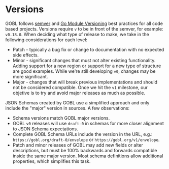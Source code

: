 # Versions

GOBL follows [semver](https://semver.org) and [Go Module Versioning](https://go.dev/doc/modules/version-numbers) best practices for all code based projects. Versions require `v` to be in front of the semver, for example: `v0.18.0`. When deciding what type of release to make, we take in the following considerations for each level:

* Patch - typically a bug fix or change to documentation with no expected side effects.
* Minor - significant changes that must not alter existing functionality. Adding support for a new region or support for a new type of structure are good examples. While we're still developing `v0`,  changes may be more significant.
* Major - changes that will break previous implementations and should not be considered compatible. Once we hit the `v1` milestone, our objetive is to try and avoid major releases as much as possible.

JSON Schemas created by GOBL use a simplified approach and only include the "major" version in sources. A few observations:

* Schema versions match GOBL major versions.
* GOBL `v0` releases will use `draft-0` in schemas for more closer alignment to JSON Schema expectations.
* Complete GOBL Schema URLs include the version in the URL, e.g.: `https://gobl.org/draft-0/envelope` or `https://gobl.org/v1/envelope`.
* Patch and minor releases of GOBL may add new fields or alter descriptions, but must be 100% backwards and forwards compatible inside the same major version. Most schema definitions allow additional properties, which simplifies this task.


